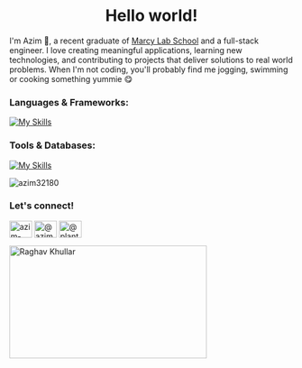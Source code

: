 
<h1 align="center">Hello world!</h1>

I'm Azim 👋, a recent graduate of [Marcy Lab School](https://marcylabschool.org/) and a full-stack engineer. I love creating meaningful applications, learning new technologies, and contributing to projects that deliver solutions to real world problems. When I'm not coding, you'll probably find me jogging, swimming or cooking something yummie 😋


<h3 align="left">Languages & Frameworks:</h3>

[![My Skills](https://skillicons.dev/icons?i=js,html,css,python,react,expressjs,nodejs,flask,tailwindcss)](https://skillicons.dev)

<h3 align="left">Tools & Databases:</h3>

[![My Skills](https://skillicons.dev/icons?i=git,github,postgresql,bash,postman,docker,figma&theme=dark)](https://skillicons.dev)

<p><img align="center" src="https://github-readme-streak-stats.herokuapp.com/?user=azim32180&" alt="azim32180" /></p>


<h3 align="left">Let's connect!</h3>
<p align="left">
<a href="https://linkedin.com/in/azim-annayev" target="blank"><img align="center" src="https://raw.githubusercontent.com/rahuldkjain/github-profile-readme-generator/master/src/images/icons/Social/linked-in-alt.svg" alt="azim-annayev" height="30" width="40" /></a>
<a href="https://instagram.com/azimannayev" target="blank"><img align="center" src="https://raw.githubusercontent.com/rahuldkjain/github-profile-readme-generator/master/src/images/icons/Social/instagram.svg" alt="@azimannayev" height="30" width="40" /></a>
<a href="https://twitter.com/plantx_power" target="blank"><img align="center" src="https://raw.githubusercontent.com/rahuldkjain/github-profile-readme-generator/master/src/images/icons/Social/twitter.svg" alt="@plantx_power" height="30" width="40" /></a>
</p>

<div align="left">
<img src="https://github.com/raghavk16/raghavk16/blob/master/connected.gif" alt="Raghav Khullar" width="350" height="200" />
</div>
